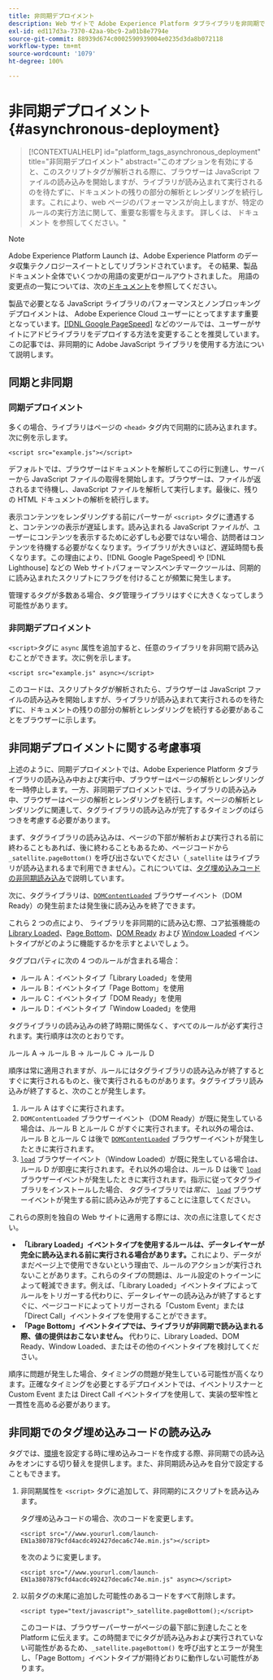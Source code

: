 ```yaml
---
title: 非同期デプロイメント
description: Web サイトで Adobe Experience Platform タブライブラリを非同期でデプロイする方法について説明します。
exl-id: ed117d3a-7370-42aa-9bc9-2a01b8e7794e
source-git-commit: 88939d674c0002590939004e0235d3da8b072118
workflow-type: tm+mt
source-wordcount: '1079'
ht-degree: 100%

---
```


# 非同期デプロイメント {#asynchronous-deployment}

>[!CONTEXTUALHELP]
>id="platform_tags_asynchronous_deployment"
>title="非同期デプロイメント"
>abstract="このオプションを有効にすると、このスクリプトタグが解析される際に、ブラウザーは JavaScript ファイルの読み込みを開始しますが、ライブラリが読み込まれて実行されるのを待たずに、ドキュメントの残りの部分の解析とレンダリングを続行します。これにより、web ページのパフォーマンスが向上しますが、特定のルールの実行方法に関して、重要な影響を与えます。 詳しくは、 ドキュメント を参照してください。"

>[!NOTE]
>
>Adobe Experience Platform Launch は、Adobe Experience Platform のデータ収集テクノロジースイートとしてリブランドされています。 その結果、製品ドキュメント全体でいくつかの用語の変更がロールアウトされました。 用語の変更点の一覧については、次の[ドキュメント](../../term-updates.md)を参照してください。

製品で必要となる JavaScript ライブラリのパフォーマンスとノンブロッキングデプロイメントは、 Adobe Experience Cloud ユーザーにとってますます重要となっています。[[!DNL Google PageSpeed]](https://developers.google.com/speed/pagespeed/insights/) などのツールでは、ユーザーがサイトにアドビライブラリをデプロイする方法を変更することを推奨しています。この記事では、非同期的に Adobe JavaScript ライブラリを使用する方法について説明します。

## 同期と非同期

### 同期デプロイメント

多くの場合、ライブラリはページの `<head>` タグ内で同期的に読み込まれます。次に例を示します。

```markup
<script src="example.js"></script>
```

デフォルトでは、ブラウザーはドキュメントを解析してこの行に到達し、サーバーから JavaScript ファイルの取得を開始します。ブラウザーは、ファイルが返されるまで待機し、JavaScript ファイルを解析して実行します。最後に、残りの HTML ドキュメントの解析を続行します。

表示コンテンツをレンダリングする前にパーサーが `<script>` タグに遭遇すると、コンテンツの表示が遅延します。読み込まれる JavaScript ファイルが、ユーザーにコンテンツを表示するために必ずしも必要ではない場合、訪問者はコンテンツを待機する必要がなくなります。ライブラリが大きいほど、遅延時間も長くなります。この理由により、[!DNL Google PageSpeed] や [!DNL Lighthouse] などの Web サイトパフォーマンスベンチマークツールは、同期的に読み込まれたスクリプトにフラグを付けることが頻繁に発生します。

管理するタグが多数ある場合、タグ管理ライブラリはすぐに大きくなってしまう可能性があります。

### 非同期デプロイメント

`<script>`タグに `async` 属性を追加すると、任意のライブラリを非同期で読み込むことができます。次に例を示します。

```markup
<script src="example.js" async></script>
```

このコードは、スクリプトタグが解析されたら、ブラウザーは JavaScript ファイルの読み込みを開始しますが、ライブラリが読み込まれて実行されるのを待たずに、ドキュメントの残りの部分の解析とレンダリングを続行する必要があることをブラウザーに示します。

## 非同期デプロイメントに関する考慮事項

上述のように、同期デプロイメントでは、Adobe Experience Platform タブライブラリの読み込み中および実行中、ブラウザーはページの解析とレンダリングを一時停止します。一方、非同期デプロイメントでは、ライブラリの読み込み中、ブラウザーはページの解析とレンダリングを続行します。ページの解析とレンダリングに関連して、タグライブラリの読み込みが完了するタイミングのばらつきを考慮する必要があります。

まず、タグライブラリの読み込みは、ページの下部が解析および実行される前に終わることもあれば、後に終わることもあるため、ページコードから `_satellite.pageBottom()` を呼び出さないでください（`_satellite` はライブラリが読み込まれるまで利用できません）。これについては、[タグ埋め込みコードの非同期読み込み](#loading-the-tags-embed-code-asynchronously)で説明しています。

次に、タグライブラリは、[`DOMContentLoaded`](https://developer.mozilla.org/ja-JP/docs/Web/Events/DOMContentLoaded) ブラウザーイベント（DOM Ready）の発生前または発生後に読み込みを終了できます。

これら 2 つの点により、 ライブラリを非同期的に読み込む際、コア拡張機能の [Library Loaded](../../extensions/client/core/overview.md#library-loaded-page-top)、[Page Bottom](../../extensions/client/core/overview.md#page-bottom)、[DOM Ready](../../extensions/client/core/overview.md#page-bottom) および [Window Loaded](../../extensions/client/core/overview.md#window-loaded) イベントタイプがどのように機能するかを示すとよいでしょう。

タグプロパティに次の 4 つのルールが含まれる場合：

* ルール A：イベントタイプ「Library Loaded」を使用
* ルール B：イベントタイプ「Page Bottom」を使用
* ルール C：イベントタイプ「DOM Ready」を使用
* ルール D：イベントタイプ「Window Loaded」を使用

タグライブラリの読み込みの終了時期に関係なく、すべてのルールが必ず実行されます。実行順序は次のとおりです。

ルール A → ルール B → ルール C → ルール D

順序は常に適用されますが、ルールにはタグライブラリの読み込みが終了するとすぐに実行されるものと、後で実行されるものがあります。タグライブラリ読み込みが終了すると、次のことが発生します。

1. ルール A はすぐに実行されます。
1. `DOMContentLoaded` ブラウザーイベント（DOM Ready）が既に発生している場合は、ルール B とルール C がすぐに実行されます。それ以外の場合は、ルール B とルール C は後で [`DOMContentLoaded`](https://developer.mozilla.org/ja-JP/docs/Web/Events/DOMContentLoaded) ブラウザーイベントが発生したときに実行されます。
1. [`load`](https://developer.mozilla.org/ja-JP/docs/Web/Events/load) ブラウザーイベント（Window Loaded）が既に発生している場合は、ルール D が即座に実行されます。それ以外の場合は、ルール D は後で [`load`](https://developer.mozilla.org/ja-JP/docs/Web/Events/load) ブラウザーイベントが発生したときに実行されます。指示に従ってタグライブラリをインストールした場合、 タグライブラリでは&#x200B;*常に*、 [`load`](https://developer.mozilla.org/ja-JP/docs/Web/Events/load) ブラウザーイベントが発生する前に読み込みが完了することに注意してください。

これらの原則を独自の Web サイトに適用する際には、次の点に注意してください。

* **「Library Loaded」イベントタイプを使用するルールは、データレイヤーが完全に読み込まれる前に実行される場合があります。**&#x200B;これにより、データがまだページ上で使用できないという理由で、ルールのアクションが実行されないことがあります。これらのタイプの問題は、ルール設定のトゥイーンによって軽減できます。例えば、「Library Loaded」イベントタイプによってルールをトリガーする代わりに、データレイヤーの読み込みが終了するとすぐに、ページコードによってトリガーされる「Custom Event」または「Direct Call」イベントタイプを使用することができます。
* **「Page Bottom」イベントタイプでは、ライブラリが非同期で読み込まれる際、値の提供はおこないません。**  代わりに、Library Loaded、DOM Ready、Window Loaded、またはその他のイベントタイプを検討してください。

順序に問題が発生した場合、タイミングの問題が発生している可能性が高くなります。正確なタイミングを必要とするデプロイメントでは、イベントリスナーと Custom Event または Direct Call イベントタイプを使用して、実装の堅牢性と一貫性を高める必要があります。

## 非同期でのタグ埋め込みコードの読み込み

タグでは、[環境](../publishing/environments.md)を設定する時に埋め込みコードを作成する際、非同期での読み込みをオンにする切り替えを提供します。また、非同期読み込みを自分で設定することもできます。

1. 非同期属性を `<script>` タグに追加して、非同期的にスクリプトを読み込みます。

   タグ埋め込みコードの場合、次のコードを変更します。

   ```markup
   <script src="//www.yoururl.com/launch-EN1a3807879cfd4acdc492427deca6c74e.min.js"></script>
   ```

   を次のように変更します。

   ```markup
   <script src="//www.yoururl.com/launch-EN1a3807879cfd4acdc492427deca6c74e.min.js" async></script>
   ```

1. 以前タグの末尾に追加した可能性のあるコードをすべて削除します。

   ```markup
   <script type="text/javascript">_satellite.pageBottom();</script>
   ```

   このコードは、ブラウザーパーサーがページの最下部に到達したことを Platform に伝えます。この時間までにタグが読み込みおよび実行されていない可能性があるため、`_satellite.pageBottom()` を呼び出すとエラーが発生し、「Page Bottom」イベントタイプが期待どおりに動作しない可能性があります。
